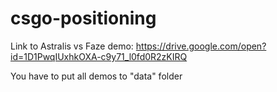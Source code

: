 # csgo-positioning

Link to Astralis vs Faze demo: https://drive.google.com/open?id=1D1PwqIUxhkOXA-c9y71_l0fd0R2zKIRQ

You have to put all demos to "data" folder
